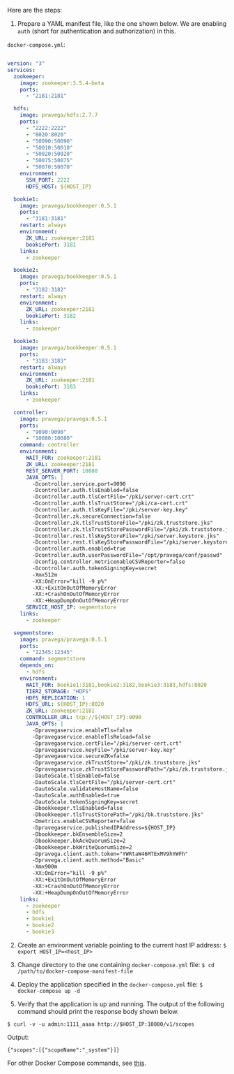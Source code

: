 
Here are the steps: 

1. Prepare a YAML manifest file, like the one shown below. We are enabling `auth` (short for authentication and authorization) in this. 

`docker-compose.yml`: 

```yaml

version: "3"
services:
  zookeeper:
    image: zookeeper:3.5.4-beta
    ports:
      - "2181:2181"

  hdfs:
    image: pravega/hdfs:2.7.7
    ports:
      - "2222:2222"
      - "8020:8020"
      - "50090:50090"
      - "50010:50010"
      - "50020:50020"
      - "50075:50075"
      - "50070:50070"
    environment:
      SSH_PORT: 2222
      HDFS_HOST: ${HOST_IP}

  bookie1:
    image: pravega/bookkeeper:0.5.1
    ports:
      - "3181:3181"
    restart: always
    environment:
      ZK_URL: zookeeper:2181
      bookiePort: 3181
    links:
      - zookeeper

  bookie2:
    image: pravega/bookkeeper:0.5.1
    ports:
      - "3182:3182"
    restart: always
    environment:
      ZK_URL: zookeeper:2181
      bookiePort: 3182
    links:
      - zookeeper

  bookie3:
    image: pravega/bookkeeper:0.5.1
    ports:
      - "3183:3183"
    restart: always
    environment:
      ZK_URL: zookeeper:2181
      bookiePort: 3183
    links:
      - zookeeper

  controller:
    image: pravega/pravega:0.5.1
    ports:
      - "9090:9090"
      - "10080:10080"
    command: controller
    environment:
      WAIT_FOR: zookeeper:2181
      ZK_URL: zookeeper:2181
      REST_SERVER_PORT: 10080
      JAVA_OPTS: |
        -Dcontroller.service.port=9090
        -Dcontroller.auth.tlsEnabled=false
        -Dcontroller.auth.tlsCertFile="/pki/server-cert.crt"
        -Dcontroller.auth.tlsTrustStore="/pki/ca-cert.crt"
        -Dcontroller.auth.tlsKeyFile="/pki/server-key.key"
        -Dcontroller.zk.secureConnection=false
        -Dcontroller.zk.tlsTrustStoreFile="/pki/zk.truststore.jks"
        -Dcontroller.zk.tlsTrustStorePasswordFile="/pki/zk.truststore.jks.password"
        -Dcontroller.rest.tlsKeyStoreFile="/pki/server.keystore.jks"
        -Dcontroller.rest.tlsKeyStorePasswordFile="/pki/server.keystore.jks.passwd"
        -Dcontroller.auth.enabled=true
        -Dcontroller.auth.userPasswordFile="/opt/pravega/conf/passwd"
        -Dconfig.controller.metricenableCSVReporter=false
        -Dcontroller.auth.tokenSigningKey=secret
        -Xmx512m
        -XX:OnError="kill -9 p%"
        -XX:+ExitOnOutOfMemoryError
        -XX:+CrashOnOutOfMemoryError
        -XX:+HeapDumpOnOutOfMemoryError
      SERVICE_HOST_IP: segmentstore
    links:
      - zookeeper

  segmentstore:
    image: pravega/pravega:0.5.1
    ports:
      - "12345:12345"
    command: segmentstore
    depends_on: 
      - hdfs
    environment:
      WAIT_FOR: bookie1:3181,bookie2:3182,bookie3:3183,hdfs:8020
      TIER2_STORAGE: "HDFS"
      HDFS_REPLICATION: 1
      HDFS_URL: ${HOST_IP}:8020
      ZK_URL: zookeeper:2181
      CONTROLLER_URL: tcp://${HOST_IP}:9090
      JAVA_OPTS: |
        -Dpravegaservice.enableTls=false
        -Dpravegaservice.enableTlsReload=false
        -Dpravegaservice.certFile="/pki/server-cert.crt"
        -Dpravegaservice.keyFile="/pki/server-key.key"
        -Dpravegaservice.secureZK=false
        -Dpravegaservice.zkTrustStore="/pki/zk.truststore.jks"
        -Dpravegaservice.zkTrustStorePasswordPath="/pki/zk.truststore.jks.password"
        -DautoScale.tlsEnabled=false
        -DautoScale.tlsCertFile="/pki/server-cert.crt"
        -DautoScale.validateHostName=false
        -DautoScale.authEnabled=true
        -DautoScale.tokenSigningKey=secret
        -Dbookkeeper.tlsEnabled=false
        -Dbookkeeper.tlsTrustStorePath="/pki/bk.truststore.jks"
        -Dmetrics.enableCSVReporter=false
        -Dpravegaservice.publishedIPAddress=${HOST_IP}
        -Dbookkeeper.bkEnsembleSize=2
        -Dbookkeeper.bkAckQuorumSize=2
        -Dbookkeeper.bkWriteQuorumSize=2
        -Dpravega.client.auth.token="YWRtaW46MTExMV9hYWFh"
        -Dpravega.client.auth.method="Basic"
        -Xmx900m
        -XX:OnError="kill -9 p%"
        -XX:+ExitOnOutOfMemoryError
        -XX:+CrashOnOutOfMemoryError
        -XX:+HeapDumpOnOutOfMemoryError
    links:
      - zookeeper
      - hdfs
      - bookie1
      - bookie2
      - bookie3

```

2. Create an environment variable pointing to the current host IP address: `$ export HOST_IP=<host_IP>`

3. Change directory to the one containing `docker-compose.yml` file: `$ cd /path/to/docker-compose-manifest-file`

4. Deploy the application specified in the `docker-compose.yml` file: `$ docker-compose up -d`

5. Verify that the application is up and running. The output of the following command should print the response body shown below. 

```
$ curl -v -u admin:1111_aaaa http://$HOST_IP:10080/v1/scopes
```

Output: 
```
{"scopes":[{"scopeName":"_system"}]}
```

For other Docker Compose commands, see [this](https://github.com/ravisharda/pravega-developer-resources/blob/master/deployments/docker-compose-commands.md). 
